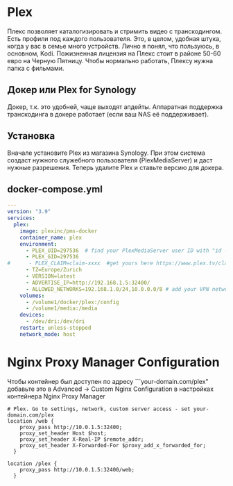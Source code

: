 # Plex

Плекс позволяет каталогизировать и стримить видео с транскодингом. Есть профили под каждого пользователя. Это, в целом, удобная штука, когда у вас в семье много устройств. Лично я понял, что пользуюсь, в основном, Kodi.
Пожизненная лицензия на Плекс стоит в районе 50-60 евро на Черную Пятницу. Чтобы нормально работать, Плексу нужна папка с фильмами. 

## Докер или Plex for Synology
Докер, т.к. это удобней, чаще выходят апдейты. Аппаратная поддержка транскодинга в докере работает (если ваш NAS её поддерживает).

## Установка
Вначале установите Plex из магазина Synology. При этом система создаст нужного служебного пользователя (PlexMediaServer) и даст нужные разрешения. 
Теперь удалите Plex и ставьте версию для докера.

## docker-compose.yml
```yml
---
version: "3.9"
services:
  plex:
    image: plexinc/pms-docker
    container_name: plex
    environment:
      - PLEX_UID=297536  # find your PlexMediaServer user ID with "id -u PlexMediaServer"
      - PLEX_GID=297536
#      - PLEX_CLAIM=claim-xxxx  #get yours here https://www.plex.tv/claim/ (4min lifetime!)
      - TZ=Europe/Zurich
      - VERSION=latest
      - ADVERTISE_IP=http://192.168.1.5:32400/
      - ALLOWED_NETWORKS=192.168.1.0/24,10.0.0.0/8 # add your VPN network here too
    volumes:
      - /volume1/docker/plex:/config
      - /volume1/media:/media
    devices:
      - /dev/dri:/dev/dri
    restart: unless-stopped
    network_mode: host
```

# Nginx Proxy Manager Configuration
Чтобы контейнер был доступен по адресу ```your-domain.com/plex" добавьте это в Advanced -> Custom Nginx Configuration в настройках контейнера Nginx Proxy Manager
```
# Plex. Go to settings, network, custom server access - set your-domain.com/plex
location /web {
    proxy_pass http://10.0.1.5:32400;
    proxy_set_header Host $host;
    proxy_set_header X-Real-IP $remote_addr;
    proxy_set_header X-Forwarded-For $proxy_add_x_forwarded_for;
  }

location /plex {
    proxy_pass http://10.0.1.5:32400/web;
  }
```
